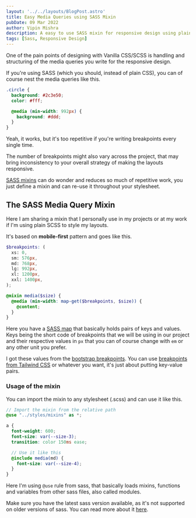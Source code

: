 ```yaml
---
layout: '../../layouts/BlogPost.astro'
title: Easy Media Queries using SASS Mixin
pubDate: 09 Mar 2022
author: Vipin Mishra
description: A easy to use SASS mixin for responsive design using plain sass/scss.
tags: [Sass, Responsive Design]
---
```


One of the pain points of designing with Vanilla CSS/SCSS is handling and structuring of the media queries you write for the responsive design.

If you're using SASS (which you should, instead of plain CSS), you can of course nest the media queries like this.

```scss
.circle {
  background: #2c3e50;
  color: #fff;

  @media (min-width: 992px) {
    background: #ddd;
  }
}
```

Yeah, it works, but it's too repetitive if you're writing breakpoints every single time.

The number of breakpoints might also vary across the project, that may bring inconsistency to your overall strategy of making the layouts responsive.

[SASS mixins](https://sass-lang.com/documentation/at-rules/mixin) can do wonder and reduces so much of repetitive work, you just define a mixin and can re-use it throughout your stylesheet.

## The SASS Media Query Mixin

Here I am sharing a mixin that I personally use in my projects or at my work if I'm using plain SCSS to style my layouts.

It's based on **mobile-first** pattern and goes like this.

```scss
$breakpoints: (
  xs: 0,
  sm: 576px,
  md: 768px,
  lg: 992px,
  xl: 1200px,
  xxl: 1400px,
);

@mixin media($size) {
  @media (min-width: map-get($breakpoints, $size)) {
    @content;
  }
}
```

Here you have a [SASS map](https://sass-lang.com/documentation/values/maps) that basically holds pairs of keys and values. Keys being the short code of breakpoints that we will be using in our project and their respective values in `px` that you can of course change with `em` or any other unit you prefer.

I got these values from the [bootstrap breakpoints](https://getbootstrap.com/docs/5.1/layout/breakpoints/). You can use [breakpoints from Tailwind CSS](https://tailwindcss.com/docs/responsive-design) or whatever you want, it's just about putting key-value pairs.

### Usage of the mixin

You can import the mixin to any stylesheet (.scss) and can use it like this.

```scss
// Import the mixin from the relative path
@use "../styles/mixins" as *;

a {
  font-weight: 600;
  font-size: var(--size-3);
  transition: color 150ms ease;

  // Use it like this
  @include media(md) {
    font-size: var(--size-4);
  }
}
```

Here I'm using `@use` rule from sass, that basically loads mixins, functions and variables from other sass files, also called modules.

Make sure you have the latest sass version available, as it's not supported on older versions of sass. You can read more about it [here](https://sass-lang.com/documentation/at-rules/use).
